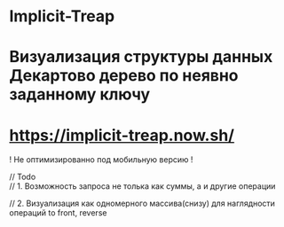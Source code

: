 # Implicit-Treap
# Визуализация структуры данных Декартово дерево по неявно заданному ключу
# https://implicit-treap.now.sh/
! Не оптимизированно под мобильную версию !

// Todo                                                                                                                                    
// 1. Возможность запроса не толька как суммы, а и другие операции

// 2. Визуализация как одномерного массива(снизу) для наглядности операций to front, reverse
